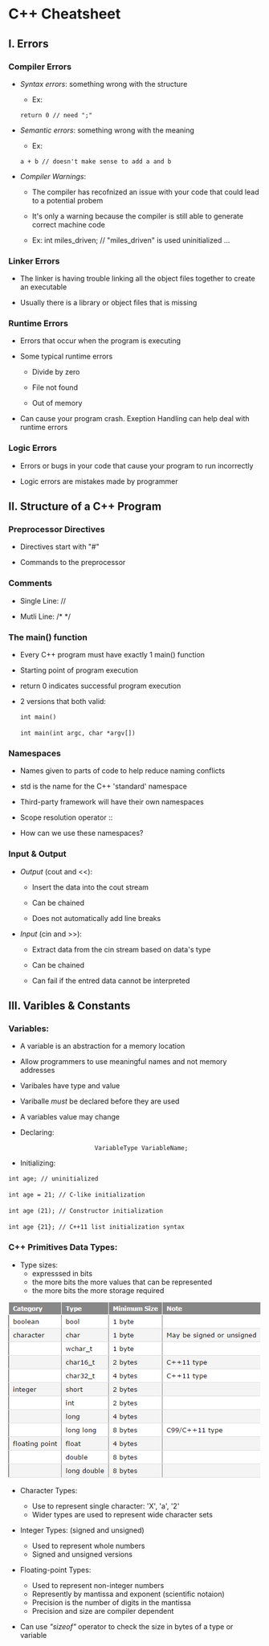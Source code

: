 # C++ Cheatsheet

## I. Errors

### Compiler Errors

* *Syntax errors*: something wrong with the structure
  
  - Ex: 
  ```
  return 0 // need ";"
  ```

* *Semantic errors*: something wrong with the meaning

  - Ex: 
  ```
  a + b // doesn't make sense to add a and b
  ```

* *Compiler Warnings*: 

  - The compiler has recofnized an issue with your code that could lead to a potential probem

  - It's only a warning because the compiler is still able to generate correct machine code
  
  - Ex: int miles_driven; // "miles_driven" is used uninitialized ...

### Linker Errors

* The linker is having trouble linking all the object files together to create an executable

* Usually there is a library or object files that is missing

### Runtime Errors

* Errors that occur when the program is executing

* Some typical runtime errors

  - Divide by zero

  - File not found

  - Out of memory

* Can cause your program crash. Exeption Handling can help deal with runtime errors

### Logic Errors

* Errors or bugs in your code that cause your program to run incorrectly

* Logic errors are mistakes made by programmer


## II. Structure of a C++ Program

### Preprocessor Directives

* Directives start with "#"

* Commands to the preprocessor

### Comments

* Single Line: //

* Mutli Line: /* */

### The main() function

* Every C++ program must have exactly 1 main() function

* Starting point of program execution

* return 0 indicates successful program execution

* 2 versions that both valid:

  ```
  int main()

  int main(int argc, char *argv[])
  ```
### Namespaces

* Names given to parts of code to help reduce naming conflicts

* std is the name for the C++ 'standard' namespace

* Third-party framework will have their own namespaces

* Scope resolution operator ::

* How can we use these namespaces?

### Input & Output

* *Output* (cout and <<):

  - Insert the data into the cout stream

  - Can be chained

  - Does not automatically add line breaks

* *Input* (cin and >>):

  - Extract data from the cin stream based on data's type

  - Can be chained

  - Can fail if the entred data cannot be interpreted

## III. Varibles & Constants

### Variables:

  - A variable is an abstraction for a memory location

  - Allow programmers to use meaningful names and not memory addresses
  
  - Varibales have type and value

  - Variballe *must* be declared before they are used

  - A variables value may change

  - Declaring:          
  ```
                          VariableType VariableName;
  ```

  - Initializing:
  ```
  int age; // uninitialized
  
  int age = 21; // C-like initialization

  int age (21); // Constructor initialization

  int age {21}; // C++11 list initialization syntax
  ```

### C++ Primitives Data Types:

  - Type sizes:
    + expresssed in bits
    + the more bits the more values that can be represented
    + the more bits the more storage required

  ![type-size](https://raw.githubusercontent.com/nguyenchiemminhvu/CPP-Tutorial/master/1-cpp-co-ban/1-4-bien-va-cac-kieu-du-lieu-trong-cpp/10.png)

  - Character Types:
    + Use to represent single character: 'X', 'a', '2'
    + Wider types are used to represent wide character sets

  - Integer Types: (signed and unsigned)
    + Used to represent whole numbers
    + Signed and unsigned versions

  - Floating-point Types:
    + Used to represent non-integer numbers
    + Represently by mantissa and exponent (scientific notaion)
    + Precision is the number of digits in the mantissa
    + Precision and size are compiler dependent
  
  - Can use *"sizeof"* operator to check the size in bytes of a type or variable
  




